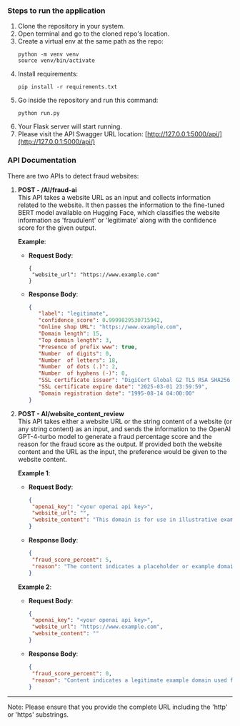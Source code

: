 ### Steps to run the application

1. Clone the repository in your system.
2. Open terminal and go to the cloned repo's location.
3. Create a virtual env at the same path as the repo:
   ```
   python -m venv venv
   source venv/bin/activate
   ```
4. Install requirements:
   ```
   pip install -r requirements.txt
   ```
5. Go inside the repository and run this command:
   ```
   python run.py
   ```
6. Your Flask server will start running.
7. Please visit the API Swagger URL location: [http://127.0.0.1:5000/api/](http://127.0.0.1:5000/api/)

### API Documentation

There are two APIs to detect fraud websites:

1. **POST - /AI/fraud-ai**  
   This API takes a website URL as an input and collects information related to the website. It then passes the information to the fine-tuned BERT model available on Hugging Face, which classifies the website information as 'fraudulent' or 'legitimate' along with the confidence score for the given output.

   **Example**:
   - **Request Body**:  
     ```
     {
      "website_url": "https://www.example.com"
     }
     ```
   - **Response Body**:  
     ```json
     {
        "label": "legitimate",
        "confidence_score": 0.9999829530715942,
        "Online shop URL": "https://www.example.com",
        "Domain length": 15,
        "Top domain length": 3,
        "Presence of prefix www": true,
        "Number  of digits": 0,
        "Number  of letters": 18,
        "Number  of dots (.)": 2,
        "Number  of hyphens (-)": 0,
        "SSL certificate issuer": "DigiCert Global G2 TLS RSA SHA256 2020 CA1",
        "SSL certificate expire date": "2025-03-01 23:59:59",
        "Domain registration date": "1995-08-14 04:00:00"
     }
     ```

2. **POST - AI/website_content_review**  
   This API takes either a website URL or the string content of a website (or any string content) as an input, and sends the information to the OpenAI GPT-4-turbo model to generate a fraud percentage score and the reason for the fraud score as the output. If provided both the website content and the URL as the input, the preference would be given to the website content.

   **Example 1**:
   - **Request Body**:  
     ```json
     {
      "openai_key": "<your openai api key>",
      "website_url": "",
      "website_content": "This domain is for use in illustrative examples in documents. You may use this domain in literature without prior coordination or asking for permission."
     }
     ```
   - **Response Body**:  
     ```json
     {
      "fraud_score_percent": 5,
      "reason": "The content indicates a placeholder or example domain usage, generally not fraudulent but low risk due to lack of context."
     }
     ```

   **Example 2**:
   - **Request Body**:  
     ```json
     {
      "openai_key": "<your openai api key>",
      "website_url": "https://www.example.com",
      "website_content": ""
     }
     ```
   - **Response Body**:  
     ```json
     {
      "fraud_score_percent": 0,
      "reason": "Content indicates a legitimate example domain used for illustrative purposes."
     }
     ```

---

Note: Please ensure that you provide the complete URL including the 'http' or 'https' substrings.
